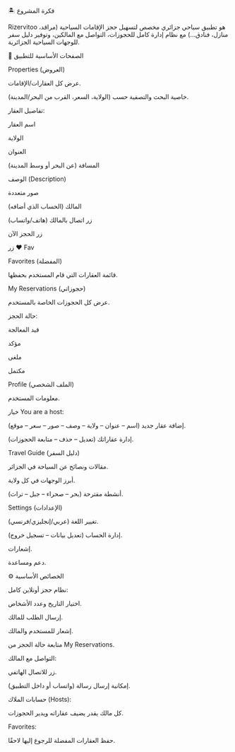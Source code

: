 🏝️ فكرة المشروع

Rizervitoo هو تطبيق سياحي جزائري مخصص لتسهيل حجز الإقامات السياحية (مراقد، منازل، فنادق...) مع نظام إدارة كامل للحجوزات، التواصل مع المالكين، وتوفير دليل سفر للوجهات السياحية الجزائرية.

📱 الصفحات الأساسية للتطبيق

Properties (العروض)

عرض كل العقارات/الإقامات.

خاصية البحث والتصفية حسب (الولاية، السعر، القرب من البحر/المدينة).

تفاصيل العقار:

اسم العقار

الولاية

العنوان

المسافة (عن البحر أو وسط المدينة)

الوصف (Description)

صور متعددة

المالك (الحساب الذي أضافه)

زر اتصال بالمالك (هاتف/واتساب)

زر الحجز الآن

زر ❤️ Fav

Favorites (المفضلة)

قائمة العقارات التي قام المستخدم بحفظها.

My Reservations (حجوزاتي)

عرض كل الحجوزات الخاصة بالمستخدم.

حالة الحجز:

قيد المعالجة

مؤكد

ملغى

مكتمل

Profile (الملف الشخصي)

معلومات المستخدم.

خيار You are a host:

إضافة عقار جديد (اسم – عنوان – ولاية – وصف – صور – سعر – موقع).

إدارة عقاراتك (تعديل – حذف – متابعة الحجوزات).

Travel Guide (دليل السفر)

مقالات ونصائح عن السياحة في الجزائر.

أبرز الوجهات في كل ولاية.

أنشطة مقترحة (بحر – صحراء – جبل – تراث).

Settings (الإعدادات)

تغيير اللغة (عربي/إنجليزي/فرنسي).

إدارة الحساب (تعديل بيانات – تسجيل خروج).

إشعارات.

دعم ومساعدة.

⚙️ الخصائص الأساسية

نظام حجز أونلاين كامل:

اختيار التاريخ وعدد الأشخاص.

إرسال الطلب للمالك.

إشعار للمستخدم والمالك.

متابعة حالة الحجز من My Reservations.

التواصل مع المالك:

زر للاتصال الهاتفي.

إمكانية إرسال رسالة (واتساب أو داخل التطبيق).

حسابات الملاك (Hosts):

كل مالك يقدر يضيف عقاراته ويدير الحجوزات.

Favorites:

حفظ العقارات المفضلة للرجوع إليها لاحقًا.